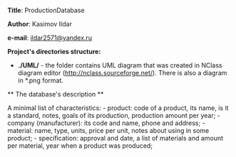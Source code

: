 **Title**:        ProductionDatabase

**Author**:       Kasimov Ildar

**e-mail**:       ildar2571@yandex.ru

**Project's directories structure:**

- __./UML/__ - the folder contains UML diagram that was created in NClass diagram editor (http://nclass.sourceforge.net/). There is also a diagram in *.png format.

** The database's description **

<Production>
A minimal list of characteristics:
- product: code of a product, its name, is it a standard, notes, goals of its production,
production amount per year;
- company (manufacturer): its code and name, phone and address; 
- material: name, type, units, price per unit, notes about using in some product;
- specification: approval and date, a list of materials and amount per material, year when a product was produced;